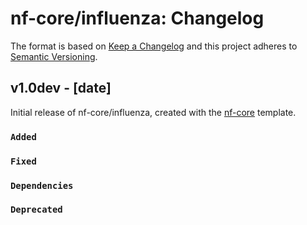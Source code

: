 # nf-core/influenza: Changelog

The format is based on [Keep a Changelog](https://keepachangelog.com/en/1.0.0/)
and this project adheres to [Semantic Versioning](https://semver.org/spec/v2.0.0.html).

## v1.0dev - [date]

Initial release of nf-core/influenza, created with the [nf-core](https://nf-co.re/) template.

### `Added`

### `Fixed`

### `Dependencies`

### `Deprecated`
